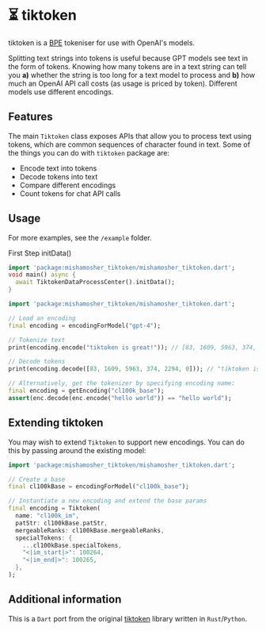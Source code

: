 # ⏳ tiktoken

tiktoken is a [BPE](https://en.wikipedia.org/wiki/Byte_pair_encoding) tokeniser for use with
OpenAI's models.



Splitting text strings into tokens is useful because GPT models see text in the form of tokens. Knowing how many tokens are in a text string can tell you **a)** whether the string is too long for a text model to process and **b)** how much an OpenAI API call costs (as usage is priced by token). Different models use different encodings.

## Features
The main `Tiktoken` class exposes APIs that allow you to process text using tokens, which are common sequences of character found in text. Some of the things you can do with `tiktoken` package are:
- Encode text into tokens
- Decode tokens into text
- Compare different encodings
- Count tokens for chat API calls

## Usage

For more examples, see the `/example` folder.

First Step initData()

```dart
import 'package:mishamosher_tiktoken/mishamosher_tiktoken.dart';
void main() async {
  await TiktokenDataProcessCenter().initData();
}
```

```dart
import 'package:mishamosher_tiktoken/mishamosher_tiktoken.dart';

// Load an encoding
final encoding = encodingForModel("gpt-4");

// Tokenize text
print(encoding.encode("tiktoken is great!")); // [83, 1609, 5963, 374, 2294, 0]

// Decode tokens
print(encoding.decode([83, 1609, 5963, 374, 2294, 0])); // "tiktoken is great!"

// Alternatively, get the tokenizer by specifying encoding name:
final encoding = getEncoding("cl100k_base");
assert(enc.decode(enc.encode("hello world")) == "hello world");
```

## Extending tiktoken
You may wish to extend `Tiktoken` to support new encodings. You can do this by passing around the existing model:
```dart
import 'package:mishamosher_tiktoken/mishamosher_tiktoken.dart';

// Create a base
final cl100kBase = encodingForModel("cl100k_base");

// Instantiate a new encoding and extend the base params
final encoding = Tiktoken(
  name: "cl100k_im",
  patStr: cl100kBase.patStr,
  mergeableRanks: cl100kBase.mergeableRanks,
  specialTokens: {
    ...cl100kBase.specialTokens,
    "<|im_start|>": 100264,
    "<|im_end|>": 100265,
  },
);
```


## Additional information

This is a `Dart` port from the original [tiktoken](https://github.com/openai) library written in `Rust`/`Python`.
